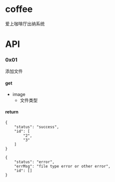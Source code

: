 # coffee
爱上咖啡厅出纳系统


# API

### 0x01

添加文件

#### get

* image
    - 文件类型

#### return

```
{
    "status": "success",
    "id": [
        "2",
        "3"
    ]
}

{
    "status": "error",
    "errMsg": "file type error or other error",
    "id": []
}
```